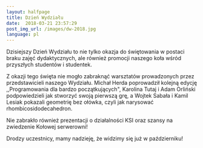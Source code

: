 ```yaml
---
layout:	halfpage
title: Dzień Wydziału
date:  2018-03-21 23:57:29
post_img_url: /images/dw-2018.jpg
language: pl
---
```



Dzisiejszy Dzień Wydziału to nie tylko okazja do świętowania w postaci braku zajęć dydaktycznych, ale również promocji naszego koła wśród przyszłych studentów i studentek.


Z okazji tego święta nie mogło zabraknąć warsztatów prowadzonych przez przedstawicieli naszego Wydziału. Michał Herda poprowadził kolejną edycję ,,Programowania dla bardzo początkujących",
Karolina Tutaj i Adam Orliński podpowiedzieli jak stworzyć swoją pierwszą grę, a Wojtek Sabała i Kamil Lesiak pokazali geometrię bez ołówka, czyli jak narysować rhombicosidodecahedron.

Nie zabrakło również prezentacji o działalności KSI oraz szansy na zwiedzenie Kołowej serwerowni!


Drodzy uczestnicy, mamy nadzieję, że widzimy się już w październiku!